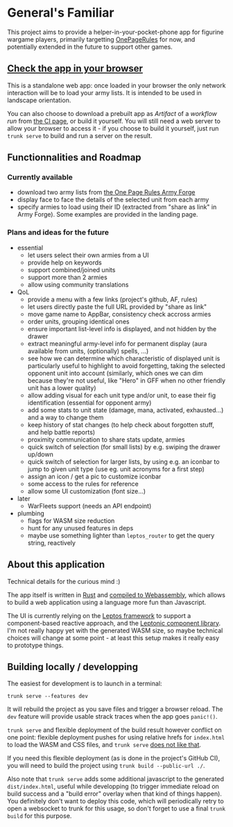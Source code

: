 # General's Familiar

This project aims to provide a helper-in-your-pocket-phone app for
figurine wargame players, primarily targetting
[OnePageRules](https://onepagerules.com/) for now, and potentially
extended in the future to support other games.

## [Check the app in your browser](https://ydirson.github.io/generals-familiar/master/)

This is a standalone web app: once loaded in your browser the only
network interaction will be to load your army lists.  It is intended
to be used in landscape orientation.

You can also choose to download a prebuilt app as *Artifact* of a
*workflow run* from [the CI
page](https://github.com/ydirson/generals-familiar/actions/workflows/ci.yml),
or build it yourself.  You will still need a web server to allow your
browser to access it - if you choose to build it yourself, just run
`trunk serve` to build and run a server on the result.

## Functionnalities and Roadmap

### Currently available

* download two army lists from [the One Page Rules Army
  Forge](https://army-forge.onepagerules.com/)
* display face to face the details of the selected unit from each army
* specify armies to load using their ID (extracted from "share as
  link" in Army Forge).  Some examples are provided in the landing
  page.

### Plans and ideas for the future

* essential
  * let users select their own armies from a UI
  * provide help on keywords
  * support combined/joined units
  * support more than 2 armies
  * allow using community translations
* QoL
  * provide a menu with a few links (project's github, AF, rules)
  * let users directly paste the full URL provided by "share as link"
  * move game name to AppBar, consistency check accross armies
  * order units, grouping identical ones
  * ensure important list-level info is displayed, and not hidden by
    the drawer
  * extract meaningful army-level info for permanent display (aura
    available from units, (optionally) spells, ...)
  * see how we can determine which characteristic of displayed unit is
    particularly useful to highlight to avoid forgetting, taking the
    selected opponent unit into account (similarly, which ones we can
    dim because they're not useful, like "Hero" in GFF when no other
    friendly unit has a lower quality)
  * allow adding visual for each unit type and/or unit, to ease their
    fig identification (essential for opponent army)
  * add some stats to unit state (damage, mana, activated, exhausted...)
    and a way to change them
  * keep history of stat changes (to help check about forgotten stuff,
    and help battle reports)
  * proximity communication to share stats update, armies
  * quick switch of selection (for small lists) by e.g. swiping the
    drawer up/down
  * quick switch of selection for larger lists, by using e.g. an iconbar
    to jump to given unit type (use eg. unit acronyms for a first step)
  * assign an icon / get a pic to customize iconbar
  * some access to the rules for reference
  * allow some UI customization (font size...)
* later
  * WarFleets support (needs an API endpoint)
* plumbing
  * flags for WASM size reduction
  * hunt for any unused features in deps
  * maybe use something lighter than `leptos_router` to get the query
    string, reactively

## About this application

Technical details for the curious mind :)

The app itself is written in [Rust](https://rust-lang.org/) and
[compiled to Webassembly](https://rustwasm.github.io/), which allows
to build a web application using a language more fun than Javascript.

The UI is currently relying on the [Leptos
framework](https://leptos.dev/) to support a component-based reactive
approach, and the [Leptonic component library](https://leptonic.dev/).
I'm not really happy yet with the generated WASM size, so maybe
technical choices will change at some point - at least this setup
makes it really easy to prototype things.

## Building locally / developping

The easiest for development is to launch in a terminal:
```
trunk serve --features dev
```

It will rebuild the project as you save files and trigger a browser
reload.  The `dev` feature will provide usable strack traces when the
app goes `panic!()`.

`trunk serve` and flexible deployment of the build result however
conflict on one point: flexible deployment pushes for using relative
hrefs for `index.html` to load the WASM and CSS files, and `trunk
serve` [does not like
that](https://github.com/trunk-rs/trunk/issues/697).

If you need this flexible deployment (as is done in the project's
GitHub CI), you will need to build the project using `trunk build
--public-url ./`.

Also note that `trunk serve` adds some additional javascript to the
generated `dist/index.html`, useful while developping (to trigger
immediate reload on build success and a "build error" overlay when
that kind of things happen).  You definitely don't want to deploy this
code, which will periodically retry to open a websocket to trunk for
this usage, so don't forget to use a final `trunk build` for this
purpose.
